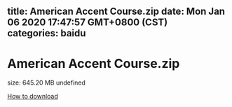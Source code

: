 
title: American Accent Course.zip
date: Mon Jan 06 2020 17:47:57 GMT+0800 (CST)    
categories: baidu
---

# American Accent Course.zip
size: 645.20 MB
 undefined
 

[How to download](https://bpcam.bemobtrk.com/go/2ceec3aa-1ca2-46d6-b9ff-aaa5c184517c?jno=2238)